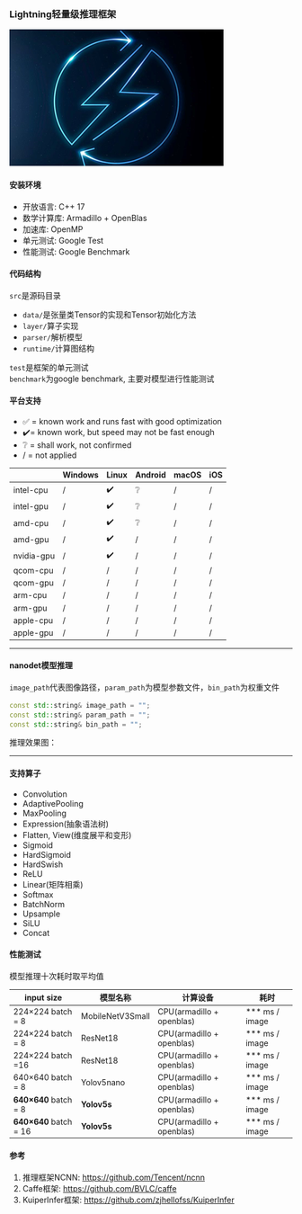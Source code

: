 ### Lightning轻量级推理框架
![](./imgs/lightning.png)      
#### 安装环境       
* 开放语言: C++ 17      
* 数学计算库: Armadillo + OpenBlas       
* 加速库: OpenMP       
* 单元测试: Google Test       
* 性能测试: Google Benchmark        

#### 代码结构       
`src`是源码目录       
* `data/`是张量类Tensor的实现和Tensor初始化方法     
* `layer/`算子实现
* `parser/`解析模型
* `runtime/`计算图结构               

`test`是框架的单元测试        
`benchmark`为google benchmark, 主要对模型进行性能测试         

#### 平台支持
- ✅ = known work and runs fast with good optimization
- ✔️= known work, but speed may not be fast enough
- ❔ = shall work, not confirmed
- / = not applied

|            | Windows | Linux | Android | macOS | iOS |
| ---------- | ------- | ----- | ------- | ----- | --- |
| intel-cpu  | /️      | ✔️    | ❔      | /️    | /   |
| intel-gpu  | /️      | ✔️    | ❔      | /    | /   |
| amd-cpu    | /️      | ✔️    | ❔      | /️    | /   |
| amd-gpu    | /️      | ✔️    | /      | /    | /   |
| nvidia-gpu | /️      | ✔️    | /      | /    | /   |
| qcom-cpu   | /      | /️    | /      | /     | /   |
| qcom-gpu   | /      | /️    | /️      | /     | /   |
| arm-cpu    | /      | /    | /      | /     | /   |
| arm-gpu    | /      | /    | /️      | /     | /   |
| apple-cpu  | /       | /     | /       | /️    | /  |
| apple-gpu  | /       | /     | /       | /️    | /️  |

---

#### nanodet模型推理     
`image_path`代表图像路径，`param_path`为模型参数文件，`bin_path`为权重文件     
```c++
const std::string& image_path = "";     
const std::string& param_path = "";     
const std::string& bin_path = "";      
```
推理效果图：       
*****

#### 支持算子    
*  Convolution
*  AdaptivePooling
*  MaxPooling
*  Expression(抽象语法树)
*  Flatten, View(维度展平和变形)
*  Sigmoid
*  HardSigmoid
*  HardSwish
*  ReLU
*  Linear(矩阵相乘)
*  Softmax
*  BatchNorm
*  Upsample
*  SiLU
*  Concat

#### 性能测试       
模型推理十次耗时取平均值                 

| **input size**         | **模型名称**     | **计算设备**              | **耗时**         |
|------------------------| ---------------- | ------------------------- |----------------|
| 224×224 batch = 8      | MobileNetV3Small | CPU(armadillo + openblas) | *** ms / image |
| 224×224 batch = 8      | ResNet18         | CPU(armadillo + openblas) | *** ms / image |
| 224×224 batch =16      | ResNet18         | CPU(armadillo + openblas) | *** ms / image |
| 640×640 batch = 8      | Yolov5nano       | CPU(armadillo + openblas) | *** ms / image |
| **640×640** batch = 8  | **Yolov5s**      | CPU(armadillo + openblas) | *** ms / image |
| **640×640** batch = 16 | **Yolov5s**      | CPU(armadillo + openblas) | *** ms / image |


#### 参考       
1. 推理框架NCNN:  https://github.com/Tencent/ncnn          
2. Caffe框架: https://github.com/BVLC/caffe      
3. KuiperInfer框架: https://github.com/zjhellofss/KuiperInfer        


